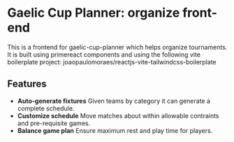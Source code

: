 # Gaelic Cup Planner: organize front-end

This is a frontend for gaelic-cup-planner which helps organize tournaments. It
is built using primereact components and using the following vite boilerplate
project: joaopaulomoraes/reactjs-vite-tailwindcss-boilerplate

## Features

- **Auto-generate fixtures** Given teams by category it can generate a complete schedule.
- **Customize schedule** Move matches about within allowable contraints and pre-requisite games.
- **Balance game plan** Ensure maximum rest and play time for players.

     
